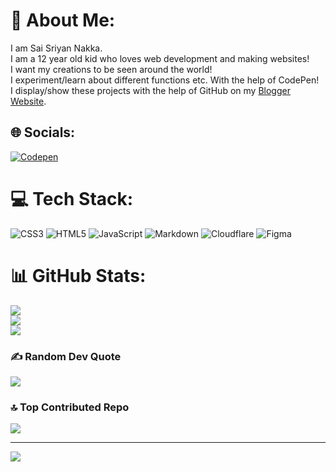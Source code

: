 # 💫 About Me:
I am Sai Sriyan Nakka.<br>I am a 12 year old kid who loves web development and making websites!<br>I want my creations to be seen around the world!<br>I experiment/learn about different functions etc. With the help of CodePen!<br>I display/show these projects with the help of GitHub on my [Blogger Website](https://www.sriyansites.mywire.org).


## 🌐 Socials:
[![Codepen](https://img.shields.io/badge/Codepen-000000?style=for-the-badge&logo=codepen&logoColor=white)](https://codepen.io/Gituser-PROgrammer) 

# 💻 Tech Stack:
![CSS3](https://img.shields.io/badge/css3-%231572B6.svg?style=for-the-badge&logo=css3&logoColor=white) ![HTML5](https://img.shields.io/badge/html5-%23E34F26.svg?style=for-the-badge&logo=html5&logoColor=white) ![JavaScript](https://img.shields.io/badge/javascript-%23323330.svg?style=for-the-badge&logo=javascript&logoColor=%23F7DF1E) ![Markdown](https://img.shields.io/badge/markdown-%23000000.svg?style=for-the-badge&logo=markdown&logoColor=white) ![Cloudflare](https://img.shields.io/badge/Cloudflare-F38020?style=for-the-badge&logo=Cloudflare&logoColor=white) ![Figma](https://img.shields.io/badge/figma-%23F24E1E.svg?style=for-the-badge&logo=figma&logoColor=white)
# 📊 GitHub Stats:
![](https://github-readme-stats.vercel.app/api?username=Sriyan-Nakka&theme=dark&hide_border=false&include_all_commits=false&count_private=false)<br/>
![](https://github-readme-streak-stats.herokuapp.com/?user=Sriyan-Nakka&theme=dark&hide_border=false)<br/>
![](https://github-readme-stats.vercel.app/api/top-langs/?username=Sriyan-Nakka&theme=dark&hide_border=false&include_all_commits=false&count_private=false&layout=compact)

### ✍️ Random Dev Quote
![](https://quotes-github-readme.vercel.app/api?type=horizontal&theme=tokyonight)

### 🔝 Top Contributed Repo
![](https://github-contributor-stats.vercel.app/api?username=Sriyan-Nakka&limit=5&theme=transparent&combine_all_yearly_contributions=true)

---
[![](https://visitcount.itsvg.in/api?id=Sriyan-Nakka&icon=8&color=0)](https://visitcount.itsvg.in)

<!-- Proudly created with GPRM ( https://gprm.itsvg.in ) -->
